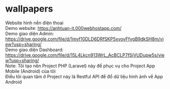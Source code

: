 # wallpapers
 Website hình nền điện thoại <br>
 Demo website: https://anhtuan-it.000webhostapp.com/ <br>
 Demo giao diện Admin: https://drive.google.com/file/d/1mvf10DLD6DRfSKP5xvovFfygB9dkSH8m/view?usp=sharing/ <br>
 Demo giao diện Dashboard: https://drive.google.com/file/d/15L4Lkcn913WrL_AcBCLP7fSjVUDupw5s/view?usp=sharing/ <br>
 Note: Tôi tạo nên Project PHP (Laravel) này để phục vụ cho Project App Mobile (Android) của tôi <br>
 Điều tôi quan tâm ở Project này là Restful API để đổ dữ liệu hình ảnh về App Android
 
